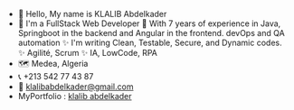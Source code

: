 - 👋 Hello, My name is KLALIB Abdelkader
- 👀 I'm a FullStack Web Developer
👀 With 7 years of experience in Java, Springboot in the backend and Angular in the frontend. devOps and QA automation 
✨ I'm writing Clean, Testable, Secure, and Dynamic codes.
✨ Agilité, Scrum
✨ IA, LowCode, RPA
- 🗺️ Medea, Algeria
- 📞 +213 542 77 43 87
- 📧 klalibabdelkader@gmail.com 
- MyPortfolio : [klalib abdelkader](https://klalib-abdelkader.web.app/en/)
<!---
aekkader/aekkader is a ✨ special ✨ repository because its `README.md` (this file) appears on your GitHub profile.
You can click the Preview link to take a look at your changes.
--->
